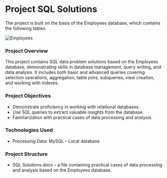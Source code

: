 # Project  SQL Solutions      

The project is built on the basis of the Employees database, which contains the following tables.

![Employees](https://github.com/user-attachments/assets/c26fff48-0b18-48cb-a773-38f252ff469e)

### Project Overview  
This project contains SQL data problem solutions based on the Employees database, demonstrating skills in database management, query writing, and data analysis. It includes both basic and advanced queries covering selection operations, aggregation, table joins, subqueries, view creation, and working with indexes.

### Project Objectives  
- Demonstrate proficiency in working with relational databases.  
- Use SQL queries to extract valuable insights from the database.  
- Familiarization with practical cases of data processing and analysis.  

### Technologies Used  
- Processing Data: MySQL - Local database

### Project Structure  
- SQL Solutions.docx – a file containing practical cases of data processing and analysis based on the Employees database.

